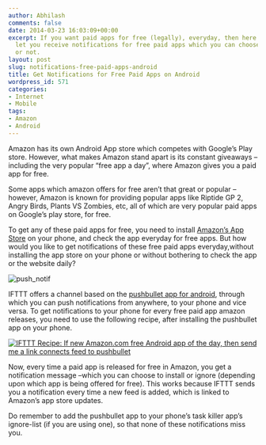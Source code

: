 ```yaml
---
author: Abhilash
comments: false
date: 2014-03-23 16:03:09+00:00
excerpt: If you want paid apps for free (legally), everyday, then here is a way to
  let you receive notifications for free paid apps which you can choose to install
  or not.
layout: post
slug: notifications-free-paid-apps-android
title: Get Notifications for Free Paid Apps on Android
wordpress_id: 571
categories:
- Internet
- Mobile
tags:
- Amazon
- Android
---
```


Amazon has its own Android App store which competes with Google’s Play store. However, what makes Amazon stand apart is its constant giveaways – including the very popular “free app a day”, where Amazon gives you a paid app for free.

Some apps which amazon offers for free aren’t that great or popular – however, Amazon is known for providing popular apps like Riptide GP 2, Angry Birds, Plants VS Zombies, etc, all of which are very popular paid apps on Google’s play store, for free.

To get any of these paid apps for free, you need to install [Amazon’s App Store](http://www.amazon.com/mobile-apps/b?node=2350149011) on your phone, and check the app everyday for free apps. But how would you like to get notifications of these free paid apps everyday,without installing the app store on your phone or without bothering to check the app or the website daily?

![push_notif](https://techcovered.github.io/images/push_notif.png)

IFTTT offers a channel based on the [pushbullet app for android](https://play.google.com/store/apps/details?id=com.pushbullet.android), through which you can push notifications from anywhere, to your phone and vice versa. To get notifications to your phone for every free paid app amazon releases, you need to use the following recipe, after installing the pushbullet app on your phone.

[![IFTTT Recipe: If new Amazon.com free Android app of the day, then send me a link connects feed to pushbullet](https://ifttt.com/recipe_embed_img/154799)](https://ifttt.com/view_embed_recipe/154799-if-new-amazon-com-free-android-app-of-the-day-then-send-me-a-link)

Now, every time a paid app is released for free in Amazon, you get a notification message –which you can choose to install or ignore (depending upon which app is being offered for free). This works because IFTTT sends you a notification every time a new feed is added, which is linked to Amazon’s app store updates.

Do remember to add the pushbullet app to your phone’s task killer app’s ignore-list (if you are using one), so that none of these notifications miss you.
